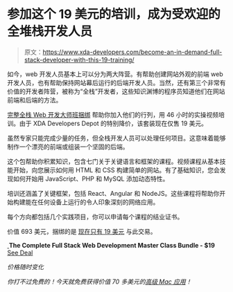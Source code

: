 # 参加这个 19 美元的培训，成为受欢迎的全堆栈开发人员

> 原文：<https://www.xda-developers.com/become-an-in-demand-full-stack-developer-with-this-19-training/>

如今，web 开发人员基本上可以分为两大阵营。有帮助创建网站外观的前端 web 开发人员，也有帮助保持网站幕后运行的后端开发人员。当然，还有第三个非常有价值的开发者阵营，被称为“全栈”开发者，这些知识渊博的程序员知道他们在网站前端和后端的方法。

[完整全栈 Web 开发大师班捆绑](https://depot.xda-developers.com/sales/the-complete-full-stack-web-development-master-class-bundle?utm_source=xda-developers.com&utm_medium=referral&utm_campaign=the-complete-full-stack-web-development-master-class-bundle&utm_term=scsf-360944&utm_content=a0x1P000004N4fP&scsonar=1) 帮助你加入他们的行列，用 46 小时的实操视频培训。由于 XDA Developers Depot 的特别降价，该套装现在仅售 19 美元。

虽然专家只能完成少量的任务，但全栈开发人员可以处理任何项目。这意味着能够制作一个漂亮的前端或组装一个坚固的后端。

这个包帮助你积累知识，包含七门关于关键语言和框架的课程。视频课程从基本技能开始，向您展示如何用 HTML 和 CSS 构建简单的网站。有了基础知识，您会发现如何开始用 JavaScript、PHP 和 MySQL 添加动态特性。

培训还涵盖了关键框架，包括 React、Angular 和 NodeJS。这些课程将帮助你开始构建能在任何设备上运行的令人印象深刻的网络应用。

每个方向都包括几个实践项目，你可以申请每个课程的结业证书。

价值 693 美元，捆绑的是 [现在只有 19 美元](https://depot.xda-developers.com/sales/the-complete-full-stack-web-development-master-class-bundle?utm_source=xda-developers.com&utm_medium=referral&utm_campaign=the-complete-full-stack-web-development-master-class-bundle&utm_term=scsf-360944&utm_content=a0x1P000004N4fP&scsonar=1) 与此交易。

[ ](https://depot.xda-developers.com/sales/the-complete-full-stack-web-development-master-class-bundle?utm_source=xda-developers.com&utm_medium=referral-cta&utm_campaign=the-complete-full-stack-web-development-master-class-bundle&utm_term=scsf-360944&utm_content=a0x1P000004N4fP&scsonar=1)**The Complete Full Stack Web Development Master Class Bundle - $19** [See Deal](https://depot.xda-developers.com/sales/the-complete-full-stack-web-development-master-class-bundle?utm_source=xda-developers.com&utm_medium=referral-cta&utm_campaign=the-complete-full-stack-web-development-master-class-bundle&utm_term=scsf-360944&utm_content=a0x1P000004N4fP&scsonar=1)

*价格随时变化*

*你打不过免费的！今天就免费获得价值 70 多美元的[高级 Mac 应用](https://depot.xda-developers.com/sales/master-q4-mac-freebie-bundle-mission-control-plus-for-mac?utm_source=xda-developers.com&utm_medium=referral-subdeal&utm_campaign=mac-freebie)！*